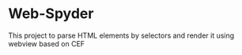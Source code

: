 # Web-Spyder
This project to parse HTML elements by selectors and render it using webview based on CEF
